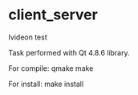 # client_server
Ivideon test

Task performed with Qt 4.8.6 library.

For compile:
    qmake
    make

For install:
    make install

